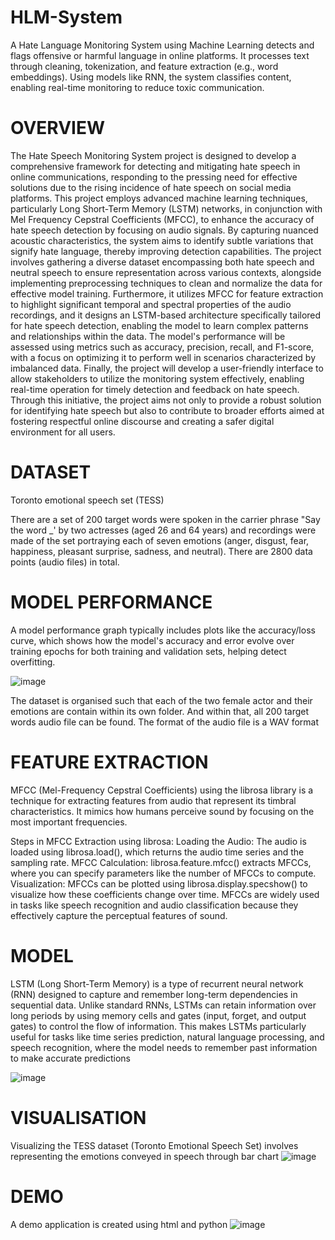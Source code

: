 # HLM-System
A Hate Language Monitoring System using Machine Learning detects and flags offensive or harmful language in online platforms. It processes text through cleaning, tokenization, and feature extraction (e.g., word embeddings). Using models like RNN, the system classifies content, enabling real-time monitoring to reduce toxic communication.

# OVERVIEW
The Hate Speech Monitoring System project is designed to develop a comprehensive framework for detecting and mitigating hate speech in online communications, responding to the pressing need for effective solutions due to the rising incidence of hate speech on social media platforms. This project employs advanced machine learning techniques, particularly Long Short-Term Memory (LSTM) networks, in conjunction with Mel Frequency Cepstral Coefficients (MFCC), to enhance the accuracy of hate speech detection by focusing on audio signals. By capturing nuanced acoustic characteristics, the system aims to identify subtle variations that signify hate language, thereby improving detection capabilities. The project involves gathering a diverse dataset encompassing both hate speech and neutral speech to ensure representation across various contexts, alongside implementing preprocessing techniques to clean and normalize the data for effective model training. Furthermore, it utilizes MFCC for feature extraction to highlight significant temporal and spectral properties of the audio recordings, and it designs an LSTM-based architecture specifically tailored for hate speech detection, enabling the model to learn complex patterns and relationships within the data. The model's performance will be assessed using metrics such as accuracy, precision, recall, and F1-score, with a focus on optimizing it to perform well in scenarios characterized by imbalanced data. Finally, the project will develop a user-friendly interface to allow stakeholders to utilize the monitoring system effectively, enabling real-time operation for timely detection and feedback on hate speech. Through this initiative, the project aims not only to provide a robust solution for identifying hate speech but also to contribute to broader efforts aimed at fostering respectful online discourse and creating a safer digital environment for all users.

# DATASET
Toronto emotional speech set (TESS)

There are a set of 200 target words were spoken in the carrier phrase "Say the word _' by two actresses (aged 26 and 64 years) and recordings were made of the set portraying each of seven emotions (anger, disgust, fear, happiness, pleasant surprise, sadness, and neutral). There are 2800 data points (audio files) in total.

# MODEL PERFORMANCE

A model performance graph typically includes plots like the accuracy/loss curve, which shows how the model's accuracy and error evolve over training epochs for both training and validation sets, helping detect overfitting.

![image](https://github.com/user-attachments/assets/a7a72bef-38df-4d82-9352-76b44a7b2888)

The dataset is organised such that each of the two female actor and their emotions are contain within its own folder. And within that, all 200 target words audio file can be found. The format of the audio file is a WAV format

# FEATURE EXTRACTION

MFCC (Mel-Frequency Cepstral Coefficients) using the librosa library is a technique for extracting features from audio that represent its timbral characteristics. It mimics how humans perceive sound by focusing on the most important frequencies.

Steps in MFCC Extraction using librosa:
Loading the Audio: The audio is loaded using librosa.load(), which returns the audio time series and the sampling rate.
MFCC Calculation: librosa.feature.mfcc() extracts MFCCs, where you can specify parameters like the number of MFCCs to compute.
Visualization: MFCCs can be plotted using librosa.display.specshow() to visualize how these coefficients change over time.
MFCCs are widely used in tasks like speech recognition and audio classification because they effectively capture the perceptual features of sound.

# MODEL

LSTM (Long Short-Term Memory) is a type of recurrent neural network (RNN) designed to capture and remember long-term dependencies in sequential data. Unlike standard RNNs, LSTMs can retain information over long periods by using memory cells and gates (input, forget, and output gates) to control the flow of information. This makes LSTMs particularly useful for tasks like time series prediction, natural language processing, and speech recognition, where the model needs to remember past information to make accurate predictions

![image](https://github.com/user-attachments/assets/590ce756-c717-4199-89fb-7511568471e1)

# VISUALISATION
Visualizing the TESS dataset (Toronto Emotional Speech Set) involves representing the emotions conveyed in speech through bar chart
![image](https://github.com/user-attachments/assets/0524ca30-9743-4b71-8772-fc93a147ff3b)

# DEMO
A demo application is created using html and python
![image](https://github.com/user-attachments/assets/a41ad42e-c980-48db-bf02-eb83fe5b4c9e)
